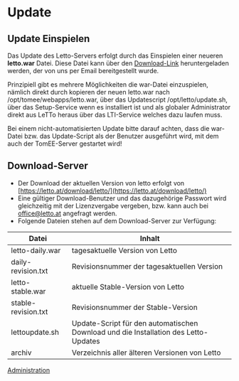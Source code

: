 # Update
##  Update Einspielen 
Das Update des Letto-Servers erfolgt durch das Einspielen einer neueren **letto.war** Datei. Diese Datei kann über den [Download-Link](https://letto.at/download/letto) heruntergeladen werden, der von uns per Email bereitgestellt wurde.

Prinzipiell gibt es mehrere Möglichkeiten die war-Datei einzuspielen, nämlich direkt durch kopieren der neuen letto.war nach /opt/tomee/webapps/letto.war, über das Updatescript /opt/letto/update.sh, über das Setup-Service wenn es installiert ist und als globaler Administrator direkt aus LeTTo heraus über das LTI-Service welches dazu laufen muss.

Bei einem nicht-automatisierten Update bitte darauf achten, dass die war-Datei bzw. das Update-Script als der Benutzer ausgeführt wird, mit dem auch der TomEE-Server gestartet wird!

##  Download-Server 
* Der Download der aktuellen Version von letto erfolgt von [https://letto.at/download/letto/](https://letto.at/download/letto/)
* Eine gültiger Download-Benutzer und das dazugehörige Passwort wird gleichzeitig mit der Lizenzvergabe vergeben, bzw. kann auch bei [office@letto.at](mailto://office@letto.at) angefragt werden.
* Folgende Dateien stehen auf dem Download-Server zur Verfügung:

| Datei               | Inhalt                                                                              |
|---------------------|-------------------------------------------------------------------------------------|
| letto-daily.war     | tagesaktuelle Version von Letto                                                     |
| daily-revision.txt  | Revisionsnummer der tagesaktuellen Version                                          |
| letto-stable.war    | aktuelle Stable-Version von Letto                                                   |
| stable-revision.txt | Revisionsnummer der Stable-Version                                                  |
| lettoupdate.sh      | Update-Script für den automatischen Download und die Installation des Letto-Updates |
| archiv              | Verzeichnis aller älteren Versionen von Letto                                       |


[Administration](../Administration/index.md)

